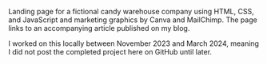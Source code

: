 Landing page for a fictional candy warehouse company using HTML, CSS, and JavaScript and marketing graphics by Canva and MailChimp. The page links to an accompanying article published on my blog.

I worked on this locally between November 2023 and March 2024, meaning I did not post the completed project here on GitHub until later.
